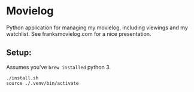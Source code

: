 # Movielog

Python application for managing my movielog, including viewings and my watchlist. See franksmovielog.com for a nice presentation.

## Setup:

Assumes you've `brew installed` python 3.

```
./install.sh
source ./.venv/bin/activate
```
